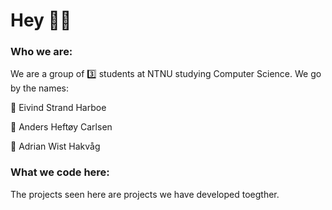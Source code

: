 # Hey 👋🏻

### Who we are:
We are a group of 3️⃣ students at NTNU studying Computer Science. 
We go by the names:

👾  Eivind Strand Harboe

👾  Anders Heftøy Carlsen

👾  Adrian Wist Hakvåg

### What we code here:
The projects seen here are projects we have developed toegther. 
